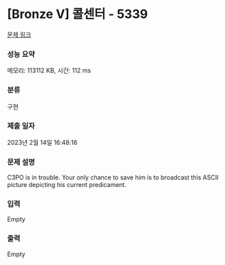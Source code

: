 # [Bronze V] 콜센터 - 5339 

[문제 링크](https://www.acmicpc.net/problem/5339) 

### 성능 요약

메모리: 113112 KB, 시간: 112 ms

### 분류

구현

### 제출 일자

2023년 2월 14일 16:48:16

### 문제 설명

<p>C3PO is in trouble. Your only chance to save him is to broadcast this ASCII picture depicting his current predicament.</p>

### 입력 

 Empty

### 출력 

 Empty


